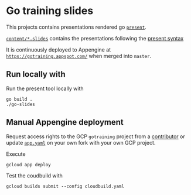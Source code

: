 # Go training slides

This projects contains presentations rendered go [`present`](https://godoc.org/golang.org/x/tools/cmd/present).

[`content/*.slides`](content) contains the presentations following the [present syntax](https://godoc.org/golang.org/x/tools/present)

It is continuously deployed to Appengine at [`https://gotraining.appspot.com/`](https://gotraining.appspot.com) when merged into `master`.

## Run locally with

Run the present tool locally with

	go build .
	./go-slides

## Manual Appengine deployment

Request access rights to the GCP `gotraining` project from a [contributor](https://github.com/anz-bank/go-slides/graphs/contributors) or update [`app.yaml`](app.yaml) on your own fork with your own GCP project.

Execute

	gcloud app deploy

Test the coudbuild with

	gcloud builds submit --config cloudbuild.yaml
